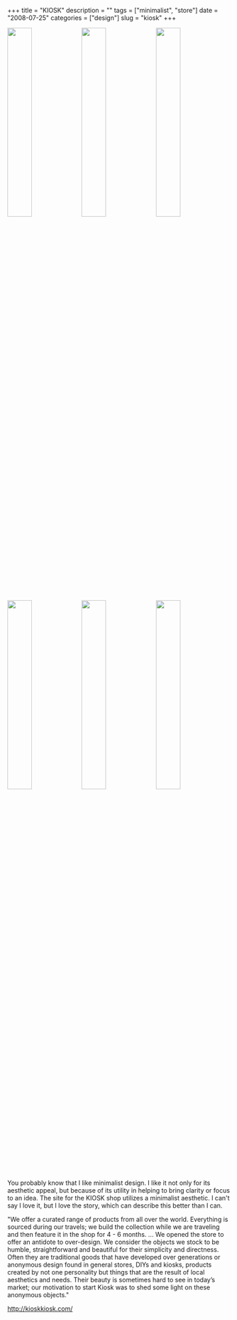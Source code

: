 +++
title = "KIOSK"
description = ""
tags = ["minimalist", "store"]
date = "2008-07-25"
categories = ["design"]
slug = "kiosk"
+++


<div id="screens-thumbs" class="clearfix mt1-5">
<a href="/media/design/kiosk-1.jpg" class="group" rel="group"><img src="/media/design/kiosk-1.png" alt="" class="thumb" style="width: 33%; max-width: 33%;padding: 0 1px 1px 0" /></a><a href="/media/design/kiosk-2.jpg" class="group" rel="group"><img src="/media/design/kiosk-2.png" alt="" class="thumb" style="width: 33%; max-width: 33%;padding: 0 1px 1px 0" /></a><a href="/media/design/kiosk-3.jpg" class="group" rel="group"><img src="/media/design/kiosk-3.png" alt="" class="thumb" style="width: 33%; max-width: 33%;padding: 0 1px 1px 0" /></a><a href="/media/design/kiosk-4.jpg" class="group" rel="group"><img src="/media/design/kiosk-4.png" alt="" class="thumb" style="width: 33%; max-width: 33%;padding: 0 1px 1px 0" /></a><a href="/media/design/kiosk-5.jpg" class="group" rel="group"><img src="/media/design/kiosk-5.png" alt="" class="thumb" style="width: 33%; max-width: 33%;padding: 0 1px 1px 0" /></a><a href="/media/design/kiosk-6.jpg" class="group" rel="group"><img src="/media/design/kiosk-6.png" alt="" class="thumb" style="width: 33%; max-width: 33%;padding: 0 1px 1px 0" /></a>
</div>   
<p>You probably know that I like minimalist design. I like it not only for its aesthetic appeal, but because of its utility in helping to bring clarity or focus to an idea. The site for the KIOSK shop utilizes a minimalist aesthetic. I can't say I love it, but I love the story, which can describe this better than I can.  </p>
<p>"We offer a curated range of products from all over the world. Everything is sourced during our travels; we build the collection while we are traveling and then feature it in the shop for 4 - 6 months. ... We opened the store to offer an antidote to over-design. We consider the objects we stock to be humble, straightforward and beautiful for their simplicity and directness. Often they are traditional goods that have developed over generations or anonymous design found in general stores, DIYs and kiosks, products created by not one personality but things that are the result of local aesthetics and needs. Their beauty is sometimes hard to see in today’s market; our motivation to start Kiosk was to shed some light on these anonymous objects."</p>
<p><a href="http://kioskkiosk.com/">http://kioskkiosk.com/</a></p>  

